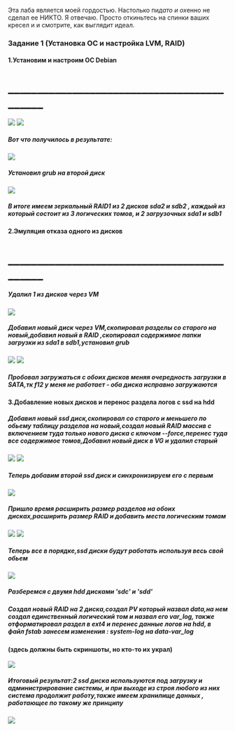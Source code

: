 Эта лаба является моей гордостью. Настолько пи*дато и ох*енно не сделал ее НИКТО. Я отвечаю. Просто откиньтесь на спинки ваших кресел и и смотрите, как выглядит идеал.

###                                    Задание 1 (Установка ОС и настройка LVM, RAID)
#### 1.Установим и настроим ОС Debian
# ___________________________________________
![](https://github.com/ctf-master/OS-labs-master/tree/master/RAID-LVM-master/screenshots/%D0%A1%D0%BD%D0%B8%D0%BC%D0%BE%D0%BA%20%D1%8D%D0%BA%D1%80%D0%B0%D0%BD%D0%B0%20%D0%BE%D1%82%202019-05-11%2018-23-14.png )
![](https://github.com/ctf-master/OS-labs-master/tree/master/RAID-LVM-master/screenshots/%D0%A1%D0%BD%D0%B8%D0%BC%D0%BE%D0%BA%20%D1%8D%D0%BA%D1%80%D0%B0%D0%BD%D0%B0%20%D0%BE%D1%82%202019-05-11%2018-42-31.png)
##### Вот что получилось в результате:
![](https://github.com/ctf-master/OS-labs-master/tree/master/RAID-LVM-master/screenshots/%D0%A1%D0%BD%D0%B8%D0%BC%D0%BE%D0%BA%20%D1%8D%D0%BA%D1%80%D0%B0%D0%BD%D0%B0%20%D0%BE%D1%82%202019-05-11%2019-13-03.png)
##### Установил grub на второй диск 
![](https://github.com/ctf-master/OS-labs-master/tree/master/RAID-LVM-master/screenshots/%D0%A1%D0%BD%D0%B8%D0%BC%D0%BE%D0%BA%20%D1%8D%D0%BA%D1%80%D0%B0%D0%BD%D0%B0%20%D0%BE%D1%82%202019-05-11%2019-42-45.png)
##### В итоге имеем зеркальный RAID1 из 2 дисков sda2 и sdb2 , каждый из который состоит из 3 логических томов, и 2 загрузочных sda1 и sdb1
#### 2.Эмуляция отказа одного из дисков
# ___________________________________________
##### Удалил 1 из дисков через VM
![](https://github.com/ctf-master/OS-labs-master/tree/master/RAID-LVM-master/screenshots/%D0%A1%D0%BD%D0%B8%D0%BC%D0%BE%D0%BA%20%D1%8D%D0%BA%D1%80%D0%B0%D0%BD%D0%B0%20%D0%BE%D1%82%202019-05-12%2015-36-52.png )
##### Добавил новый диск через VM,скопировал разделы со старого на новый,добавил новый в RAID ,скопировал содержимое папки загрузки из sda1 в sdb1,установил grub
![](https://github.com/ctf-master/OS-labs-master/tree/master/RAID-LVM-master/screenshots/%D0%A1%D0%BD%D0%B8%D0%BC%D0%BE%D0%BA%20%D1%8D%D0%BA%D1%80%D0%B0%D0%BD%D0%B0%20%D0%BE%D1%82%202019-05-12%2016-15-22.png)
![](https://github.com/ctf-master/OS-labs-master/tree/master/RAID-LVM-master/screenshots/%D0%A1%D0%BD%D0%B8%D0%BC%D0%BE%D0%BA%20%D1%8D%D0%BA%D1%80%D0%B0%D0%BD%D0%B0%20%D0%BE%D1%82%202019-05-12%2016-38-40.png)
##### Пробовал загружаться с обоих дисков меняя очередность загрузки в SATA,тк f12 у меня не работает - оба диска исправно загружаются
#### 3.Добавление новых дисков и перенос раздела логов с ssd на hdd
##### Добавил новый ssd диск,скопировал со старого и меньшего по обьему таблицу разделов на новый,создал новый RAID массив с включением туда только нового диска с ключом --force,перенес туда все содержимое томов,Добавил новый диск в VG и удалил старый
![](https://github.com/ctf-master/OS-labs-master/tree/master/RAID-LVM-master/screenshots/%D0%A1%D0%BD%D0%B8%D0%BC%D0%BE%D0%BA%20%D1%8D%D0%BA%D1%80%D0%B0%D0%BD%D0%B0%20%D0%BE%D1%82%202019-05-12%2019-16-32.png)
![](https://github.com/ctf-master/OS-labs-master/tree/master/RAID-LVM-master/screenshots/%D0%A1%D0%BD%D0%B8%D0%BC%D0%BE%D0%BA%20%D1%8D%D0%BA%D1%80%D0%B0%D0%BD%D0%B0%20%D0%BE%D1%82%202019-05-12%2019-19-30.png)
##### Теперь добавим второй ssd диск и синхронизируем его с первым
![](https://github.com/ctf-master/OS-labs-master/tree/master/RAID-LVM-master/screenshots/%D0%A1%D0%BD%D0%B8%D0%BC%D0%BE%D0%BA%20%D1%8D%D0%BA%D1%80%D0%B0%D0%BD%D0%B0%20%D0%BE%D1%82%202019-05-12%2019-43-52.png)
##### Пришло время расширить размер разделов на обоих дисках,расширить размер RAID и добавить места логическим томам
![](https://github.com/ctf-master/OS-labs-master/tree/master/RAID-LVM-master/screenshots/%D0%A1%D0%BD%D0%B8%D0%BC%D0%BE%D0%BA%20%D1%8D%D0%BA%D1%80%D0%B0%D0%BD%D0%B0%20%D0%BE%D1%82%202019-05-12%2019-51-21.png)
![](https://github.com/ctf-master/OS-labs-master/tree/master/RAID-LVM-master/screenshots/%D0%A1%D0%BD%D0%B8%D0%BC%D0%BE%D0%BA%20%D1%8D%D0%BA%D1%80%D0%B0%D0%BD%D0%B0%20%D0%BE%D1%82%202019-05-12%2019-52-47.png)
##### Теперь все в порядке,ssd диски будут работать используя весь свой обьем
![](https://github.com/ctf-master/OS-labs-master/tree/master/RAID-LVM-master/screenshots/%D0%A1%D0%BD%D0%B8%D0%BC%D0%BE%D0%BA%20%D1%8D%D0%BA%D1%80%D0%B0%D0%BD%D0%B0%20%D0%BE%D1%82%202019-05-12%2019-53-20.png)
##### Разберемся с двумя hdd дисками 'sdc' и 'sdd'
##### Создал новый RAID на 2 диска,создал PV который назвал data,на нем создал единственный логический том и назвал его var_log, также отформатировал раздел в ext4 и перенес данные логов на hdd, в файл fstab занесем изменения : **system-log** на **data-var_log**
#### (здесь должны быть скриншоты, но кто-то их украл)
![](https://github.com/ctf-master/OS-labs-master/tree/master/RAID-LVM-master/screenshots/%D0%A1%D0%BD%D0%B8%D0%BC%D0%BE%D0%BA%20%D1%8D%D0%BA%D1%80%D0%B0%D0%BD%D0%B0%20%D0%BE%D1%82%202019-05-13%2013-20-17.png)
##### Итоговый результат:2 ssd диска используются под загрузку и администрирование системы, и при выходе из строя любого из них система продолжит работу,также имеем хранилище данных , работающее по такому же принципу
![](https://github.com/ctf-master/OS-labs-master/tree/master/RAID-LVM-master/screenshots/%D0%A1%D0%BD%D0%B8%D0%BC%D0%BE%D0%BA%20%D1%8D%D0%BA%D1%80%D0%B0%D0%BD%D0%B0%20%D0%BE%D1%82%202019-05-13%2013-27-31.png)

